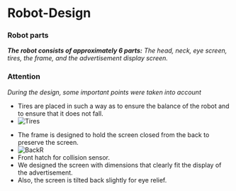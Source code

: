 # Robot-Design

### Robot parts

***The robot consists of approximately 6 parts:***
*The head, neck, eye screen, tires, the frame, and the advertisement display screen.*

### Attention
*During the design, some important points were taken into account*
- Tires are placed in such a way as to ensure the balance of the robot and to ensure that it does not fall.
- ![Tires](https://github.com/eng1e/Robot-Design/assets/138841433/3220d57a-c2f5-40ab-95c4-4959a57f36d6)
+ The frame is designed to hold the screen closed from the back to preserve the screen.
+ ![BackR](https://github.com/eng1e/Robot-Design/assets/138841433/db1d14ec-24e6-417b-bf68-2f153bc3f6a2)
+ Front hatch for collision sensor.
+ We designed the screen with dimensions that clearly fit the display of the advertisement.
+ Also, the screen is tilted back slightly for eye relief.

